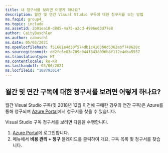 ```yaml
---
title: 내 청구서를 보려면 어떻게 하나요?
description: 월간 및 연간 Visual Studio 구독에 대한 청구서를 보는 방법
ms.faqid: group4_
ms.topic: include
ms.assetid: 2b91ea18-d8d5-4a75-a2cd-4996e63d77e8
author: CaityBuschlen
ms.author: cabuschl
ms.date: 05/03/2021
ms.openlocfilehash: f51681e4d30f574db1c4103b0d5362abf748628c
ms.sourcegitcommit: dd2fc6e03a789c044f8438096b8f112e4dba5557
ms.translationtype: HT
ms.contentlocale: ko-KR
ms.lasthandoff: 05/06/2021
ms.locfileid: "108793014"
---
```

## <a name="how-do-i-view-my-invoice-for-monthly-and-annual-subscriptions"></a>월간 및 연간 구독에 대한 청구서를 보려면 어떻게 하나요?

월간 Visual Studio 구독(및 2018년 12월 이전에 구매한 경우의 연간 구독)은 Azure를 통해 청구되며 [Azure Portal](https://portal.azure.com/)에서 청구서를 찾을 수 있습니다. 

Visual Studio 구독 청구서를 보려면 다음을 수행합니다.
1. [Azure Portal](https://portal.azure.com/)에 로그인합니다. 
0. 메뉴에서 **비용 관리 + 청구** 블레이드를 클릭하여 개요, 구독 목록 및 청구서를 찾습니다. 